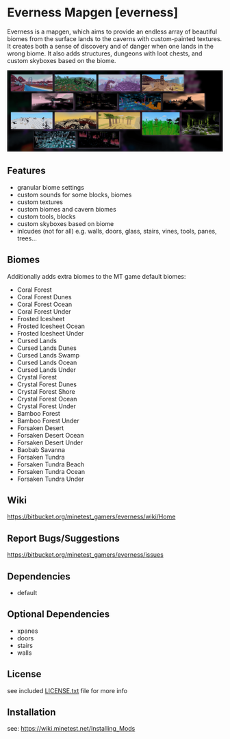 # Everness Mapgen [everness]

Everness is a mapgen, which aims to provide an endless array of
beautiful biomes from the surface lands to the caverns with custom-painted
textures. It creates both a sense of discovery and of danger when one lands in the wrong biome.
It also adds structures, dungeons with loot chests, and custom skyboxes based on the biome.

![screenshot](screenshot.png)

## Features

* granular biome settings
* custom sounds for some blocks, biomes
* custom textures
* custom biomes and cavern biomes
* custom tools, blocks
* custom skyboxes based on biome
* inlcudes (not for all) e.g. walls, doors, glass, stairs, vines, tools, panes, trees...

## Biomes

Additionally adds extra biomes to the MT game default biomes:

* Coral Forest
* Coral Forest Dunes
* Coral Forest Ocean
* Coral Forest Under
* Frosted Icesheet
* Frosted Icesheet Ocean
* Frosted Icesheet Under
* Cursed Lands
* Cursed Lands Dunes
* Cursed Lands Swamp
* Cursed Lands Ocean
* Cursed Lands Under
* Crystal Forest
* Crystal Forest Dunes
* Crystal Forest Shore
* Crystal Forest Ocean
* Crystal Forest Under
* Bamboo Forest
* Bamboo Forest Under
* Forsaken Desert
* Forsaken Desert Ocean
* Forsaken Desert Under
* Baobab Savanna
* Forsaken Tundra
* Forsaken Tundra Beach
* Forsaken Tundra Ocean
* Forsaken Tundra Under

## Wiki

https://bitbucket.org/minetest_gamers/everness/wiki/Home

## Report Bugs/Suggestions

https://bitbucket.org/minetest_gamers/everness/issues

## Dependencies

- default

## Optional Dependencies

- xpanes
- doors
- stairs
- walls

## License

see included [LICENSE.txt](LICENSE.txt) file for more info

## Installation

see: https://wiki.minetest.net/Installing_Mods
